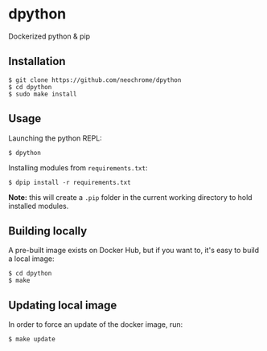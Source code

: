 # dpython
Dockerized python & pip


## Installation
```
$ git clone https://github.com/neochrome/dpython
$ cd dpython
$ sudo make install
```


## Usage
Launching the python REPL:
```
$ dpython
```

Installing modules from `requirements.txt`:
```
$ dpip install -r requirements.txt
```
**Note:** this will create a `.pip` folder in the
current working directory to hold installed modules.


## Building locally
A pre-built image exists on Docker Hub, but if you
want to, it's easy to build a local image:
```
$ cd dpython
$ make
```


## Updating local image
In order to force an update of the docker image, run:
```
$ make update
```
